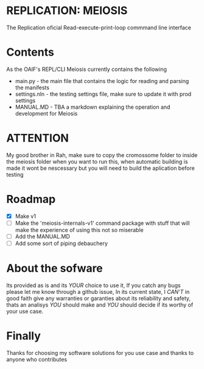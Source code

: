 # REPLICATION: MEIOSIS
The Replication oficial Read-execute-print-loop commmand line interface

# Contents

As the OAIF's REPL/CLI Meiosis currently contains the following

- main.py - the main file that contains the logic for reading and parsing the manifests
- settings.nln - the testing settings file, make sure to update it with prod settings
- MANUAL.MD - TBA a markdown explaining the operation and development for Meiosis

# ATTENTION

My good brother in Rah, make sure to copy the cromossome folder to inside the meiosis folder when you want to run this, when automatic building is made it wont be nescessary but you will need to build the aplication before testing

# Roadmap

- [x] Make v1
- [ ] Make the 'meiosis-internals-v1' command package with stuff that will make the experience of using this not so miserable
- [ ] Add the MANUAL.MD
- [ ] Add some sort of piping debauchery

# About the sofware

Its provided as is and its _YOUR_ choice to use it,
If you catch any bugs please let me know through a github issue,
In its current state, I _CAN'T_ in good faith give any warranties or 
garanties about its reliability and safety, thats an analisys _YOU_ 
should make and _YOU_ should decide if its worthy of your use case.

# Finally

Thanks for choosing my software solutions for you use case and thanks to anyone who contributes
